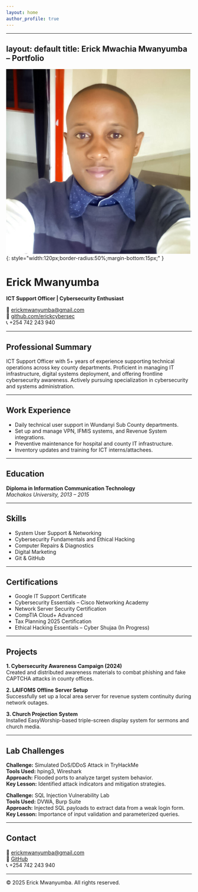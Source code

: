 ```yaml
---
layout: home
author_profile: true
---
```

---
layout: default
title: Erick Mwachia Mwanyumba – Portfolio
---

![Profile Photo](profile.jpg){: style="width:120px;border-radius:50%;margin-bottom:15px;" }

# Erick Mwanyumba

**ICT Support Officer | Cybersecurity Enthusiast**

📧 [erickmwanyumba@gmail.com](mailto:erickmwanyumba@gmail.com)  
🔗 [github.com/erickcybersec](https://github.com/erickcybersec)  
📞 +254 742 243 940

---

## Professional Summary

ICT Support Officer with 5+ years of experience supporting technical operations across key county departments. Proficient in managing IT infrastructure, digital systems deployment, and offering frontline cybersecurity awareness. Actively pursuing specialization in cybersecurity and systems administration.

---

## Work Experience

- Daily technical user support in Wundanyi Sub County departments.  
- Set up and manage VPN, IFMIS systems, and Revenue System integrations.  
- Preventive maintenance for hospital and county IT infrastructure.  
- Inventory updates and training for ICT interns/attachees.  

---

## Education

**Diploma in Information Communication Technology**  
_Machakos University, 2013 – 2015_

---

## Skills

- System User Support & Networking  
- Cybersecurity Fundamentals and Ethical Hacking  
- Computer Repairs & Diagnostics  
- Digital Marketing  
- Git & GitHub  

---

## Certifications

- Google IT Support Certificate  
- Cybersecurity Essentials – Cisco Networking Academy  
- Network Server Security Certification  
- CompTIA Cloud+ Advanced  
- Tax Planning 2025 Certification  
- Ethical Hacking Essentials – Cyber Shujaa (In Progress)  

---

## Projects

**1. Cybersecurity Awareness Campaign (2024)**  
Created and distributed awareness materials to combat phishing and fake CAPTCHA attacks in county offices.

**2. LAIFOMS Offline Server Setup**  
Successfully set up a local area server for revenue system continuity during network outages.

**3. Church Projection System**  
Installed EasyWorship-based triple-screen display system for sermons and church media.

---

## Lab Challenges

**Challenge:** Simulated DoS/DDoS Attack in TryHackMe  
**Tools Used:** hping3, Wireshark  
**Approach:** Flooded ports to analyze target system behavior.  
**Key Lesson:** Identified attack indicators and mitigation strategies.

**Challenge:** SQL Injection Vulnerability Lab  
**Tools Used:** DVWA, Burp Suite  
**Approach:** Injected SQL payloads to extract data from a weak login form.  
**Key Lesson:** Importance of input validation and parameterized queries.

---

## Contact

📧 [erickmwanyumba@gmail.com](mailto:erickmwanyumba@gmail.com)  
🔗 [GitHub](https://github.com/erickcybersec)  
📞 +254 742 243 940  

---

© 2025 Erick Mwanyumba. All rights reserved.


